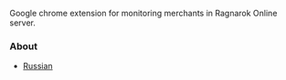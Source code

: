Google chrome extension for monitoring merchants in Ragnarok Online server.

### About

* [Russian](https://github.com/Kein1945/LumiRo.net-Merchants-Monitoring/blob/master/doc/ru_RU/index.md)